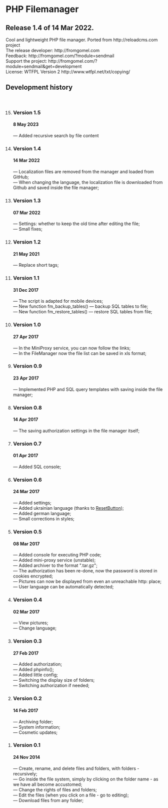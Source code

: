 <h1>PHP Filemanager</h1>
<h2>Release 1.4 of 14 Mar 2022.</h2>
Cool and lightweight PHP file manager. 
Ported from http://reloadcms.com project<br />
The release developer: http://fromgomel.com<br />
Feedback: http://fromgomel.com/?module=sendmail<br />
Support the project: http://fromgomel.com/?module=sendmail&get=development<br />
License: WTFPL Version 2 http://www.wtfpl.net/txt/copying/

<h2>Development history</h2><br />
<ol reversed>
	<li>
		<h3>Version 1.5</h3>
		<h4>8 May 2023</h4>
		<p>
			— Added recursive search by file content<br />
		</p>
	</li>
	<li>
		<h3>Version 1.4</h3>
		<h4>14 Mar 2022</h4>
		<p>
			— Localization files are removed from the manager and loaded from GitHub;<br />
			— When changing the language, the localization file is downloaded from Github and saved inside the file manager;<br />
		</p>
	</li>
	<li>
		<h3>Version 1.3</h3>
		<h4>07 Mar 2022</h4>
		<p>
			— Settings: whether to keep the old time after editing the file;<br />
			— Small fixes;<br />
		</p>
	</li>
	<li>
		<h3>Version 1.2</h3>
		<h4>21 May 2021</h4>
		<p>
			— Replace short tags;<br />
		</p>
	</li>
	<li>
		<h3>Version 1.1</h3>
		<h4>31 Dec 2017</h4>
		<p>
			— The script is adapted for mobile devices;<br />
			— New function fm_backup_tables() — backup SQL tables to file;<br />
			— New function fm_restore_tables() — restore SQL tables from file;<br />
		</p>
	</li>
	<li>
		<h3>Version 1.0</h3>
		<h4>27 Apr 2017</h4>
		<p>
			— In the MiniProxy service, you can now follow the links;<br />
			— In the FileManager now the file list can be saved in xls format;<br />
		</p>
	</li>
	<li>
		<h3>Version 0.9</h3>
		<h4>23 Apr 2017</h4>
		<p>
			— Implemented PHP and SQL query templates with saving inside the file manager;<br />
		</p>
	</li>
	<li>
		<h3>Version 0.8</h3>
		<h4>14 Apr 2017</h4>
		<p>
			— The saving authorization settings in the file manager itself;<br />
		</p>
	</li>
	<li>
		<h3>Version 0.7</h3>
		<h4>01 Apr 2017</h4>
		<p>
			— Added SQL console;<br />
		</p>
	</li>
	<li>
		<h3>Version 0.6</h3>
		<h4>24 Mar 2017</h4>
		<p>
			— Added settings;<br />
			— Added ukrainian language (thanks to <a href="https://github.com/ResetButton">ResetButton</a>);<br />
			— Added german language;<br />
			— Small corrections in styles;<br />
		</p>
	</li>
	<li>
		<h3>Version 0.5</h3>
		<h4>08 Mar 2017</h4>
		<p>
			— Added console for executing PHP code;<br />
			— Added mini-proxy service (unstable);<br />
			— Added archiver to the format ".tar.gz";<br />
			— The authorization has been re-done, now the password is stored in cookies encrypted;<br />
			— Pictures can now be displayed from even an unreachable http: place;<br />
			— User language can be automatically detected;<br />
		</p>
	</li>
	<li>
		<h3>Version 0.4</h3>
		<h4>02 Mar 2017</h4>
		<p>
			— View pictures;<br />
			— Change language;<br />
		</p>
	</li>
	<li>
		<h3>Version 0.3</h3>
		<h4>27 Feb 2017</h4>
		<p>
			— Added authorization;<br />
			— Added phpinfo();<br />
			— Added little config;<br />
			— Switching the display size of folders;<br />
			— Switching authorization if needed;<br />
		</p>
	</li>
	<li>
		<h3>Version 0.2</h3>
		<h4>14 Feb 2017</h4>
		<p>
			— Archiving folder;<br />
			— System information;<br />
			— Cosmetic updates;<br />
		</p>
	</li>
	<li>
		<h3>Version 0.1</h3>
		<h4>24 Nov 2014</h4>
		<p>
			— Create, rename, and delete files and folders, with folders - recursively;<br />
			— Go inside the file system, simply by clicking on the folder name - as we have all become accustomed;<br />
			— Change the rights of files and folders;<br />
			— Edit the files (when you click on a file - go to editing);<br />
			— Download files from any folder;<br />
		</p>
	</li>
</ol>
<br />
